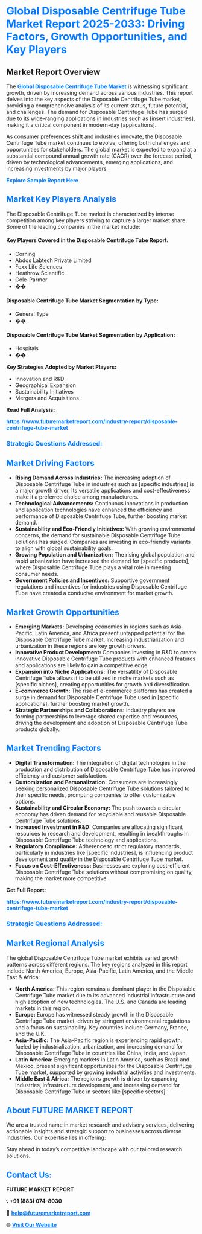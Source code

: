 <h1 style="color: #007BFF;">Global Disposable Centrifuge Tube Market Report 2025-2033: Driving Factors, Growth Opportunities, and Key Players</h1>

<section id="overview">
<h2>Market Report Overview</h2>
<p>The <a href="https://www.futuremarketreport.com/industry-report/disposable-centrifuge-tube-market" style="color: #007BFF; text-decoration: none;"><strong>Global Disposable Centrifuge Tube Market</strong></a> is witnessing significant growth, driven by increasing demand across various industries. This report delves into the key aspects of the Disposable Centrifuge Tube market, providing a comprehensive analysis of its current status, future potential, and challenges. The demand for Disposable Centrifuge Tube has surged due to its wide-ranging applications in industries such as [insert industries], making it a critical component in modern-day [applications].</p>
<p>As consumer preferences shift and industries innovate, the Disposable Centrifuge Tube market continues to evolve, offering both challenges and opportunities for stakeholders. The global market is expected to expand at a substantial compound annual growth rate (CAGR) over the forecast period, driven by technological advancements, emerging applications, and increasing investments by major players.</p>
</section>

<section id="overview">
<p><a href="https://www.futuremarketreport.com/request-sample/reportId=113783" style="color: #007BFF; text-decoration: none;"><strong>Explore Sample Report Here</strong></a></p>
</section>

<section id="key-players">
<h2 style="color: #007BFF;">Market Key Players Analysis</h2>
<p>The Disposable Centrifuge Tube market is characterized by intense competition among key players striving to capture a larger market share. Some of the leading companies in the market include:</p>
<h4>Key Players Covered in the Disposable Centrifuge Tube Report:</h4>
<ul><li>Corning</li><li>Abdos Labtech Private Limited</li><li>Foxx Life Sciences</li><li>Heathrow Scientific</li><li>Cole-Parmer</li><li>��</li></ul>
<h4>Disposable Centrifuge Tube Market Segmentation by Type:</h4>
<ul><li>General Type</li><li>��</li></ul>

<h4>Disposable Centrifuge Tube Market Segmentation by Application:</h4>
<ul><li>Hospitals</li><li>��</li></ul>
<p><strong>Key Strategies Adopted by Market Players:</strong></p>
<ul>
<li>Innovation and R&D</li>
<li>Geographical Expansion</li>
<li>Sustainability Initiatives</li>
<li>Mergers and Acquisitions</li>
</ul>
</section>

<section>
<p><strong>Read Full Analysis: </strong></p><a href="https://www.futuremarketreport.com/industry-report/disposable-centrifuge-tube-market" style="color: #007BFF; text-decoration: none;"><strong>https://www.futuremarketreport.com/industry-report/disposable-centrifuge-tube-market</strong></a>
<h3 style="color: #007BFF;">Strategic Questions Addressed:</h3>
</section>

<section id="driving-factors">
<h2 style="color: #007BFF;">Market Driving Factors</h2>
<ul>
<li><strong>Rising Demand Across Industries:</strong> The increasing adoption of Disposable Centrifuge Tube in industries such as [specific industries] is a major growth driver. Its versatile applications and cost-effectiveness make it a preferred choice among manufacturers.</li>
<li><strong>Technological Advancements:</strong> Continuous innovations in production and application technologies have enhanced the efficiency and performance of Disposable Centrifuge Tube, further boosting market demand.</li>
<li><strong>Sustainability and Eco-Friendly Initiatives:</strong> With growing environmental concerns, the demand for sustainable Disposable Centrifuge Tube solutions has surged. Companies are investing in eco-friendly variants to align with global sustainability goals.</li>
<li><strong>Growing Population and Urbanization:</strong> The rising global population and rapid urbanization have increased the demand for [specific products], where Disposable Centrifuge Tube plays a vital role in meeting consumer needs.</li>
<li><strong>Government Policies and Incentives:</strong> Supportive government regulations and incentives for industries using Disposable Centrifuge Tube have created a conducive environment for market growth.</li>
</ul>
</section>

<section id="growth-opportunities">
<h2 style="color: #007BFF;">Market Growth Opportunities</h2>
<ul>
<li><strong>Emerging Markets:</strong> Developing economies in regions such as Asia-Pacific, Latin America, and Africa present untapped potential for the Disposable Centrifuge Tube market. Increasing industrialization and urbanization in these regions are key growth drivers.</li>
<li><strong>Innovative Product Development:</strong> Companies investing in R&D to create innovative Disposable Centrifuge Tube products with enhanced features and applications are likely to gain a competitive edge.</li>
<li><strong>Expansion into Niche Applications:</strong> The versatility of Disposable Centrifuge Tube allows it to be utilized in niche markets such as [specific niches], creating opportunities for growth and diversification.</li>
<li><strong>E-commerce Growth:</strong> The rise of e-commerce platforms has created a surge in demand for Disposable Centrifuge Tube used in [specific applications], further boosting market growth.</li>
<li><strong>Strategic Partnerships and Collaborations:</strong> Industry players are forming partnerships to leverage shared expertise and resources, driving the development and adoption of Disposable Centrifuge Tube products globally.</li>
</ul>
</section>

<section id="trending-factors">
<h2 style="color: #007BFF;">Market Trending Factors</h2>
<ul>
<li><strong>Digital Transformation:</strong> The integration of digital technologies in the production and distribution of Disposable Centrifuge Tube has improved efficiency and customer satisfaction.</li>
<li><strong>Customization and Personalization:</strong> Consumers are increasingly seeking personalized Disposable Centrifuge Tube solutions tailored to their specific needs, prompting companies to offer customizable options.</li>
<li><strong>Sustainability and Circular Economy:</strong> The push towards a circular economy has driven demand for recyclable and reusable Disposable Centrifuge Tube solutions.</li>
<li><strong>Increased Investment in R&D:</strong> Companies are allocating significant resources to research and development, resulting in breakthroughs in Disposable Centrifuge Tube technology and applications.</li>
<li><strong>Regulatory Compliance:</strong> Adherence to strict regulatory standards, particularly in industries like [specific industries], is influencing product development and quality in the Disposable Centrifuge Tube market.</li>
<li><strong>Focus on Cost-Effectiveness:</strong> Businesses are exploring cost-efficient Disposable Centrifuge Tube solutions without compromising on quality, making the market more competitive.</li>
</ul>
</section>

<section>
<p><strong>Get Full Report: </strong></p><a href="https://www.futuremarketreport.com/industry-report/disposable-centrifuge-tube-market" style="color: #007BFF; text-decoration: none;"><strong>https://www.futuremarketreport.com/industry-report/disposable-centrifuge-tube-market</strong></a>
<h3 style="color: #007BFF;">Strategic Questions Addressed:</h3>
</section>


<section id="regional-analysis">
<h2 style="color: #007BFF;">Market Regional Analysis</h2>
<p>The global Disposable Centrifuge Tube market exhibits varied growth patterns across different regions. The key regions analyzed in this report include North America, Europe, Asia-Pacific, Latin America, and the Middle East & Africa:</p>
<ul>
<li><strong>North America:</strong> This region remains a dominant player in the Disposable Centrifuge Tube market due to its advanced industrial infrastructure and high adoption of new technologies. The U.S. and Canada are leading markets in this region.</li>
<li><strong>Europe:</strong> Europe has witnessed steady growth in the Disposable Centrifuge Tube market, driven by stringent environmental regulations and a focus on sustainability. Key countries include Germany, France, and the U.K.</li>
<li><strong>Asia-Pacific:</strong> The Asia-Pacific region is experiencing rapid growth, fueled by industrialization, urbanization, and increasing demand for Disposable Centrifuge Tube in countries like China, India, and Japan.</li>
<li><strong>Latin America:</strong> Emerging markets in Latin America, such as Brazil and Mexico, present significant opportunities for the Disposable Centrifuge Tube market, supported by growing industrial activities and investments.</li>
<li><strong>Middle East & Africa:</strong> The region’s growth is driven by expanding industries, infrastructure development, and increasing demand for Disposable Centrifuge Tube in sectors like [specific sectors].</li>
</ul>
</section>

<footer>
<h2 style="color: #007BFF;">About FUTURE MARKET REPORT</h2>
<p>We are a trusted name in market research and advisory services, delivering actionable insights and strategic support to businesses across diverse industries. Our expertise lies in offering:</p>

<p>Stay ahead in today’s competitive landscape with our tailored research solutions.</p>

<h2 style="color: #007BFF;">Contact Us:</h2>
<p><strong>FUTURE MARKET REPORT</strong></p>
<p>📞 <strong>+91 (883) 074-8030</strong></p>
<p>📧 <strong><a href="mailto:help@futuremarketreport.com" style="color: #007BFF;">help@futuremarketreport.com</a></strong></p>
<p>🌐 <strong><a href="https://www.futuremarketreport.com/" style="color: #007BFF;">Visit Our Website</a></strong></p>
</footer>
